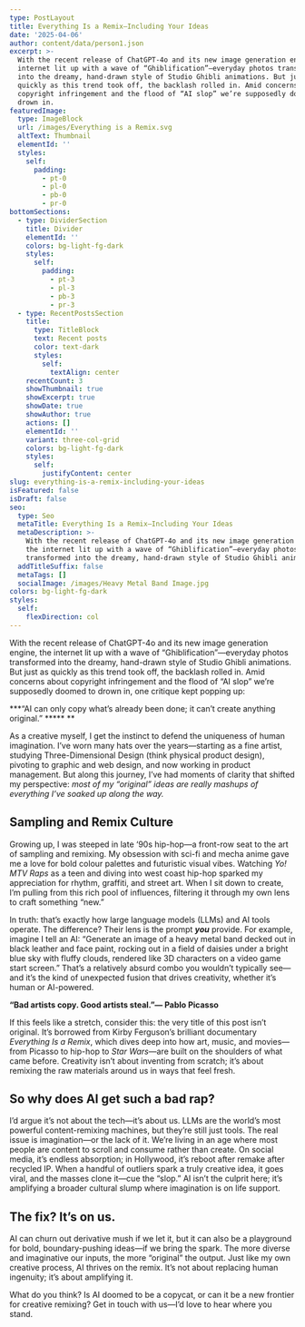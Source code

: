 ```yaml
---
type: PostLayout
title: Everything Is a Remix—Including Your Ideas
date: '2025-04-06'
author: content/data/person1.json
excerpt: >-
  With the recent release of ChatGPT-4o and its new image generation engine, the
  internet lit up with a wave of “Ghiblification”—everyday photos transformed
  into the dreamy, hand-drawn style of Studio Ghibli animations. But just as
  quickly as this trend took off, the backlash rolled in. Amid concerns about
  copyright infringement and the flood of “AI slop” we’re supposedly doomed to
  drown in.
featuredImage:
  type: ImageBlock
  url: /images/Everything is a Remix.svg
  altText: Thumbnail
  elementId: ''
  styles:
    self:
      padding:
        - pt-0
        - pl-0
        - pb-0
        - pr-0
bottomSections:
  - type: DividerSection
    title: Divider
    elementId: ''
    colors: bg-light-fg-dark
    styles:
      self:
        padding:
          - pt-3
          - pl-3
          - pb-3
          - pr-3
  - type: RecentPostsSection
    title:
      type: TitleBlock
      text: Recent posts
      color: text-dark
      styles:
        self:
          textAlign: center
    recentCount: 3
    showThumbnail: true
    showExcerpt: true
    showDate: true
    showAuthor: true
    actions: []
    elementId: ''
    variant: three-col-grid
    colors: bg-light-fg-dark
    styles:
      self:
        justifyContent: center
slug: everything-is-a-remix-including-your-ideas
isFeatured: false
isDraft: false
seo:
  type: Seo
  metaTitle: Everything Is a Remix—Including Your Ideas
  metaDescription: >-
    With the recent release of ChatGPT-4o and its new image generation engine,
    the internet lit up with a wave of “Ghiblification”—everyday photos
    transformed into the dreamy, hand-drawn style of Studio Ghibli animations.
  addTitleSuffix: false
  metaTags: []
  socialImage: /images/Heavy Metal Band Image.jpg
colors: bg-light-fg-dark
styles:
  self:
    flexDirection: col
---
```

With the recent release of ChatGPT-4o and its new image generation engine, the internet lit up with a wave of “Ghiblification”—everyday photos transformed into the dreamy, hand-drawn style of Studio Ghibli animations. But just as quickly as this trend took off, the backlash rolled in. Amid concerns about copyright infringement and the flood of “AI slop” we’re supposedly doomed to drown in, one critique kept popping up:

***“AI can only copy what’s already been done; it can’t create anything original.” ***** **

As a creative myself, I get the instinct to defend the uniqueness of human imagination. I’ve worn many hats over the years—starting as a fine artist, studying Three-Dimensional Design (think physical product design), pivoting to graphic and web design, and now working in product management. But along this journey, I’ve had moments of clarity that shifted my perspective: *most of my “original” ideas are really mashups of everything I’ve soaked up along the way.*  

## Sampling and Remix Culture

Growing up, I was steeped in late ‘90s hip-hop—a front-row seat to the art of sampling and remixing. My obsession with sci-fi and mecha anime gave me a love for bold colour palettes and futuristic visual vibes. Watching *Yo! MTV Raps* as a teen and diving into west coast hip-hop sparked my appreciation for rhythm, graffiti, and street art. When I sit down to create, I’m pulling from this rich pool of influences, filtering it through my own lens to craft something “new.”  

In truth: that’s exactly how large language models (LLMs) and AI tools operate. The difference? Their lens is the prompt ***you*** provide. For example, imagine I tell an AI: “Generate an image of a heavy metal band decked out in black leather and face paint, rocking out in a field of daisies under a bright blue sky with fluffy clouds, rendered like 3D characters on a video game start screen.” That’s a relatively absurd combo you wouldn’t typically see—and it’s the kind of unexpected fusion that drives creativity, whether it’s human or AI-powered.  




**“Bad artists copy. Good artists steal.”― Pablo Picasso**

If this feels like a stretch, consider this: the very title of this post isn’t original. It’s borrowed from Kirby Ferguson’s brilliant documentary *Everything Is a Remix*, which dives deep into how art, music, and movies—from Picasso to hip-hop to *Star Wars*—are built on the shoulders of what came before. Creativity isn’t about inventing from scratch; it’s about remixing the raw materials around us in ways that feel fresh.  

## So why does AI get such a bad rap?

I’d argue it’s not about the tech—it’s about us. LLMs are the world’s most powerful content-remixing machines, but they’re still just tools. The real issue is imagination—or the lack of it. We’re living in an age where most people are content to scroll and consume rather than create. On social media, it’s endless absorption; in Hollywood, it’s reboot after remake after recycled IP. When a handful of outliers spark a truly creative idea, it goes viral, and the masses clone it—cue the “slop.” AI isn’t the culprit here; it’s amplifying a broader cultural slump where imagination is on life support.  

## The fix? It’s on us.

AI can churn out derivative mush if we let it, but it can also be a playground for bold, boundary-pushing ideas—if we bring the spark. The more diverse and imaginative our inputs, the more “original” the output. Just like my own creative process, AI thrives on the remix. It’s not about replacing human ingenuity; it’s about amplifying it.  




What do you think? Is AI doomed to be a copycat, or can it be a new frontier for creative remixing? Get in touch with us—I’d love to hear where you stand.  




